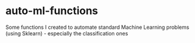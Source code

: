 # auto-ml-functions
Some functions I created to automate standard Machine Learning problems (using Sklearn) - especially the classification ones
